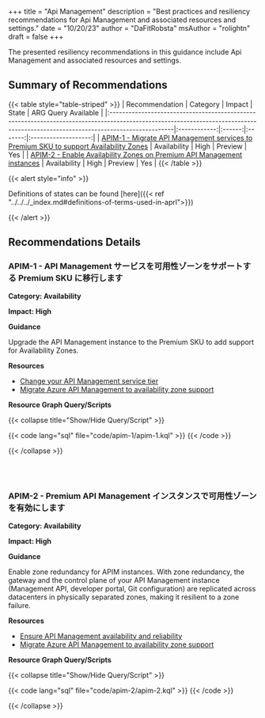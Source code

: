 +++
title = "Api Management"
description = "Best practices and resiliency recommendations for Api Management and associated resources and settings."
date = "10/20/23"
author = "DaFitRobsta"
msAuthor = "rolightn"
draft = false
+++

The presented resiliency recommendations in this guidance include Api Management and associated resources and settings.

## Summary of Recommendations

{{< table style="table-striped" >}}
| Recommendation                                                                                                                                                                  |   Category   | Impact |  State  | ARG Query Available |
|:--------------------------------------------------------------------------------------------------------------------------------------------------------------------------------|:------------:|:------:|:-------:|:-------------------:|
| [APIM-1 - Migrate API Management services to Premium SKU to support Availability Zones](#apim-1---migrate-api-management-services-to-premium-sku-to-support-availability-zones) | Availability |  High  | Preview |         Yes         |
| [APIM-2 - Enable Availability Zones on Premium API Management instances](#apim-2---enable-availability-zones-on-premium-api-management-instances)                               | Availability |  High  | Preview |         Yes         |
{{< /table >}}

{{< alert style="info" >}}

Definitions of states can be found [here]({{< ref "../../../_index.md#definitions-of-terms-used-in-aprl">}})

{{< /alert >}}

## Recommendations Details

### APIM-1 - API Management サービスを可用性ゾーンをサポートする Premium SKU に移行します

**Category: Availability**

**Impact: High**

**Guidance**

Upgrade the API Management instance to the Premium SKU to add support for Availability Zones.

**Resources**

- [Change your API Management service tier](https://learn.microsoft.com/ja-jp/azure/api-management/upgrade-and-scale#change-your-api-management-service-tier)
- [Migrate Azure API Management to availability zone support](https://learn.microsoft.com/ja-jp/azure/reliability/migrate-api-mgt)

**Resource Graph Query/Scripts**

{{< collapse title="Show/Hide Query/Script" >}}

{{< code lang="sql" file="code/apim-1/apim-1.kql" >}} {{< /code >}}

{{< /collapse >}}

<br><br>

### APIM-2 - Premium API Management インスタンスで可用性ゾーンを有効にします

**Category: Availability**

**Impact: High**

**Guidance**

Enable zone redundancy for APIM instances. With zone redundancy, the gateway and the control plane of your API Management instance (Management API, developer portal, Git configuration) are replicated across datacenters in physically separated zones, making it resilient to a zone failure.

**Resources**

- [Ensure API Management availability and reliability](https://learn.microsoft.com/ja-jp/azure/api-management/high-availability#availability-zones)
- [Migrate Azure API Management to availability zone support](https://learn.microsoft.com/ja-jp/azure/reliability/migrate-api-mgt)

**Resource Graph Query/Scripts**

{{< collapse title="Show/Hide Query/Script" >}}

{{< code lang="sql" file="code/apim-2/apim-2.kql" >}} {{< /code >}}

{{< /collapse >}}

<br><br>
